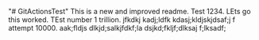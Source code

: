 "# GitActionsTest" 
This is a new and improved readme.
Test 1234. LEts go this worked. TEst number 1 trillion. jfkdkj  kadj;ldfk   kdasj;kldjskjdsaf;j f
attempt 10000. aak;fldjs dlkjd;salkjfdkf;la
dsjkd;fkljf;dlksaj f;lksadf;
